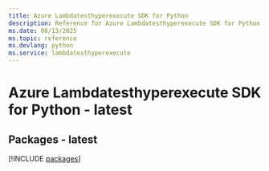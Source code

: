 ```yaml
---
title: Azure Lambdatesthyperexecute SDK for Python
description: Reference for Azure Lambdatesthyperexecute SDK for Python
ms.date: 08/13/2025
ms.topic: reference
ms.devlang: python
ms.service: lambdatesthyperexecute
---
```

# Azure Lambdatesthyperexecute SDK for Python - latest
## Packages - latest
[!INCLUDE [packages](lambdatesthyperexecute-index.md)]